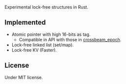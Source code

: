 Experimental lock-free structures in Rust.

## Implemented

+ Atomic pointer with high 16-bits as tag.
    + Compatible in API with those in [crossbeam_epoch](https://github.com/crossbeam-rs/crossbeam/tree/master/crossbeam-epoch).
+ Lock-free linked list (set/map).
+ Lock-free KV (Faster).

## License 

Under MIT license.